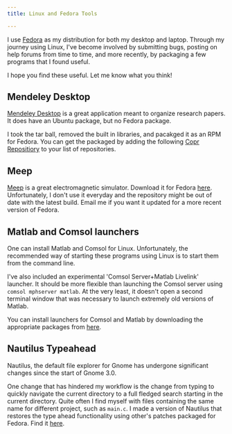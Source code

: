 ```yaml
---
title: Linux and Fedora Tools

---
```



I use [Fedora](https://getfedora.org/) as my distribution for both my desktop and laptop. Through my journey using Linux, I've become involved by submitting bugs, posting on help forums from time to time, and more recently, by packaging a few programs that I found useful.

I hope you find these useful. Let me know what you think!

## Mendeley Desktop
[Mendeley Desktop](http://mendeley.com/) is a great application meant to organize research papers. It does have an Ubuntu package, but no Fedora package.

I took the tar ball, removed the built in libraries, and pacakged it as an RPM for Fedora. You can get the packaged by adding the following [Copr Repositiory](https://copr.fedorainfracloud.org/coprs/hmaarrfk/mendeleydesktop/) to your list of repositories.

## Meep
[Meep](http://ab-initio.mit.edu/wiki/index.php/Meep) is a great electromagnetic simulator. Download it for Fedora [here](https://copr.fedorainfracloud.org/coprs/hmaarrfk/meep/). Unfortunately, I don't use it everyday and the repository might be out of date with the latest build. Email me if you want it updated for a more recent version of Fedora.

## Matlab and Comsol launchers
One can install Matlab and Comsol for Linux. Unfortunately, the recommended way of starting these programs using Linux is to start them from the command line.

I've also included an experimental 'Comsol Server+Matlab Livelink' launcher. It should be more flexible than launching the Comsol server using `comsol mphserver matlab`. At the very least, it doesn't open a second terminal window that was necessary to launch extremely old versions of Matlab.

You can install launchers for Comsol and Matlab by downloading the appropriate packages from [here](https://copr.fedorainfracloud.org/coprs/hmaarrfk/useful_launchers/).

## Nautilus Typeahead
Nautilus, the default file explorer for Gnome has undergone significant changes since the start of Gnome 3.0.

One change that has hindered my workflow is the change from typing to quickly navigate the current directory to a full fledged search starting in the current directory.
Quite often I find myself with files containing the same name for different project, such as `main.c`. I made a version of Nautilus that restores the type ahead functionality using other's patches packaged for Fedora. Find it [here](https://copr.fedorainfracloud.org/coprs/hmaarrfk/nautilus-typeahead/).
